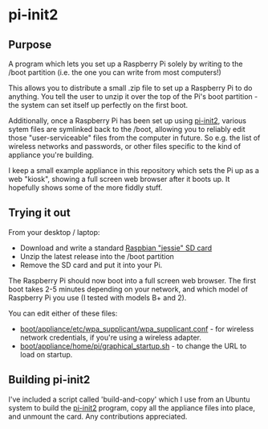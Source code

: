 pi-init2
========

Purpose
-------
A program which lets you set up a Raspberry Pi solely by writing to the /boot partition (i.e.  the one you can write from most computers!)

This allows you to distribute a small .zip file to set up a Raspberry  Pi to do anything.  You tell the user to unzip it over the top of the Pi's boot partition - the system can set itself up perfectly on the first boot.

Additionally, once a Raspberry Pi has been set up using [pi-init2](src/projects.bytemark.co.uk/pi-init2/init.go), various sytem files are symlinked back to the /boot, allowing you to reliably edit those "user-serviceable" files from the computer in future.  So e.g. the list of wireless networks and passwords, or other files specific to the kind of appliance you're building.

I keep a small example appliance in this repository which sets the Pi up as a web "kiosk", showing a full screen web browser after it boots up.  It hopefully shows some of the more fiddly stuff.

Trying it out
-------------
From your desktop / laptop:

* Download and write a standard [Raspbian "jessie" SD card](https://www.raspberrypi.org/downloads/raspbian/)
* Unzip the latest release into the /boot partition
* Remove the SD card and put it into your Pi.

The Raspberry Pi should now boot into a full screen web browser.  The first boot takes 2-5 minutes depending on your network, and which model of Raspberry Pi you use (I tested with models B+ and 2).

You can edit either of these files:

* [boot/appliance/etc/wpa_supplicant/wpa_supplicant.conf](appliance/etc/wpa_supplicant/wpa_supplicant.conf) - for wireless network credentials, if you're using a wireless adapter.
* [boot/appliance/home/pi/graphical_startup.sh](appliance/home/pi/graphical_startup.sh) - to change the URL to load on startup.

Building pi-init2
-----------------
I've included a script called 'build-and-copy' which I use from an Ubuntu system to build the [pi-init2](src/projects.bytemark.co.uk/pi-init2/init.go) program, copy all the appliance files into place, and unmount the card.  Any contributions appreciated.
